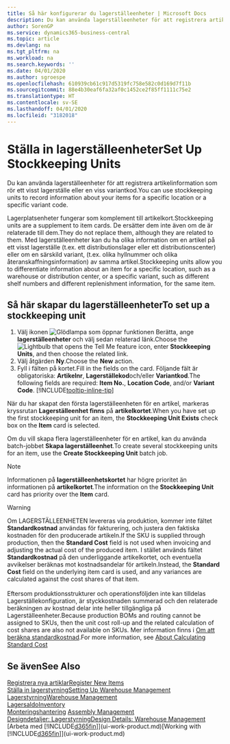 ```yaml
---
title: Så här konfigurerar du lagerställeenheter | Microsoft Docs
description: Du kan använda lagerställeenheter för att registrera artikelinformation som rör ett visst lagerställe eller en viss variantkod.
author: SorenGP
ms.service: dynamics365-business-central
ms.topic: article
ms.devlang: na
ms.tgt_pltfrm: na
ms.workload: na
ms.search.keywords: ''
ms.date: 04/01/2020
ms.author: sgroespe
ms.openlocfilehash: 610939cb61c917d5319fc758e582c0d169d7f11b
ms.sourcegitcommit: 88e4b30eaf6fa32af0c1452ce2f85ff1111c75e2
ms.translationtype: HT
ms.contentlocale: sv-SE
ms.lasthandoff: 04/01/2020
ms.locfileid: "3182018"
---
```

# <a name="set-up-stockkeeping-units"></a><span data-ttu-id="50741-103">Ställa in lagerställeenheter</span><span class="sxs-lookup"><span data-stu-id="50741-103">Set Up Stockkeeping Units</span></span>
<span data-ttu-id="50741-104">Du kan använda lagerställeenheter för att registrera artikelinformation som rör ett visst lagerställe eller en viss variantkod.</span><span class="sxs-lookup"><span data-stu-id="50741-104">You can use stockkeeping units to record information about your items for a specific location or a specific variant code.</span></span>  

 <span data-ttu-id="50741-105">Lagerplatsenheter fungerar som komplement till artikelkort.</span><span class="sxs-lookup"><span data-stu-id="50741-105">Stockkeeping units are a supplement to item cards.</span></span> <span data-ttu-id="50741-106">De ersätter dem inte även om de är relaterade till dem.</span><span class="sxs-lookup"><span data-stu-id="50741-106">They do not replace them, although they are related to them.</span></span> <span data-ttu-id="50741-107">Med lagerställeenheter kan du ha olika information om en artikel på ett visst lagerställe (t.ex. ett distributionslager eller ett distributionscenter) eller om en särskild variant, (t.ex. olika hyllnummer och olika återanskaffningsinformation) av samma artikel.</span><span class="sxs-lookup"><span data-stu-id="50741-107">Stockkeeping units allow you to differentiate information about an item for a specific location, such as a warehouse or distribution center, or a specific variant, such as different shelf numbers and different replenishment information, for the same item.</span></span>  

## <a name="to-set-up-a-stockkeeping-unit"></a><span data-ttu-id="50741-108">Så här skapar du lagerställeenheter</span><span class="sxs-lookup"><span data-stu-id="50741-108">To set up a stockkeeping unit</span></span>  

1.  <span data-ttu-id="50741-109">Välj ikonen ![Glödlampa som öppnar funktionen Berätta](media/ui-search/search_small.png "Berätta vad du vill göra"), ange **lagerställeenheter** och välj sedan relaterad länk.</span><span class="sxs-lookup"><span data-stu-id="50741-109">Choose the ![Lightbulb that opens the Tell Me feature](media/ui-search/search_small.png "Tell me what you want to do") icon, enter **Stockkeeping Units**, and then choose the related link.</span></span>  
2.  <span data-ttu-id="50741-110">Välj åtgärden **Ny**.</span><span class="sxs-lookup"><span data-stu-id="50741-110">Choose the **New** action.</span></span>  
3.  <span data-ttu-id="50741-111">Fyll i fälten på kortet.</span><span class="sxs-lookup"><span data-stu-id="50741-111">Fill in the fields on the card.</span></span> <span data-ttu-id="50741-112">Följande fält är obligatoriska: **Artikelnr**, **Lagerställekod**och/eller **Variantkod**.</span><span class="sxs-lookup"><span data-stu-id="50741-112">The following fields are required: **Item No.**, **Location Code**, and/or **Variant Code**.</span></span> [!INCLUDE[tooltip-inline-tip](includes/tooltip-inline-tip_md.md)]  

<span data-ttu-id="50741-113">När du har skapat den första lagerställeenheten för en artikel, markeras kryssrutan **Lagerställeenhet finns** på **artikelkortet**.</span><span class="sxs-lookup"><span data-stu-id="50741-113">When you have set up the first stockkeeping unit for an item, the **Stockkeeping Unit Exists** check box on the **Item** card is selected.</span></span>  

<span data-ttu-id="50741-114">Om du vill skapa flera lagerställeenheter för en artikel, kan du använda batch-jobbet **Skapa lagerställeenhet**.</span><span class="sxs-lookup"><span data-stu-id="50741-114">To create several stockkeeping units for an item, use the **Create Stockkeeping Unit** batch job.</span></span>  

> [!NOTE]  
>  <span data-ttu-id="50741-115">Informationen på **lagerställeenhetskortet** har högre prioritet än informationen på **artikelkortet**.</span><span class="sxs-lookup"><span data-stu-id="50741-115">The information on the **Stockkeeping Unit** card has priority over the **Item** card.</span></span>

> [!Warning]
> <span data-ttu-id="50741-116">Om LAGERSTÄLLEENHETEN levereras via produktion, kommer inte fältet **Standardkostnad** användas för fakturering, och justera den faktiska kostnaden för den producerade artikeln.</span><span class="sxs-lookup"><span data-stu-id="50741-116">If the SKU is supplied through production, then the **Standard Cost** field is not used when invoicing and adjusting the actual cost of the produced item.</span></span> <span data-ttu-id="50741-117">I stället används fältet **Standardkostnad** på den underliggande artikelkortet, och eventuella avvikelser beräknas mot kostnadsandelar för artikeln.</span><span class="sxs-lookup"><span data-stu-id="50741-117">Instead, the **Standard Cost** field on the underlying item card is used, and any variances are calculated against the cost shares of that item.</span></span><br /><br />
> <span data-ttu-id="50741-118">Eftersom produktionsstrukturer och operationsföljden inte kan tilldelas Lagerställekonfiguration, är styckkostnaden summerad och den relaterade beräkningen av kostnad delar inte heller tillgängliga på Lagerställeenheter.</span><span class="sxs-lookup"><span data-stu-id="50741-118">Because production BOMs and routing cannot be assigned to SKUs, then the unit cost roll-up and the related calculation of cost shares are also not available on SKUs.</span></span> <span data-ttu-id="50741-119">Mer information finns i [Om att beräkna standardkostnad](finance-about-calculating-standard-cost.md).</span><span class="sxs-lookup"><span data-stu-id="50741-119">For more information, see [About Calculating Standard Cost](finance-about-calculating-standard-cost.md)</span></span>

## <a name="see-also"></a><span data-ttu-id="50741-120">Se även</span><span class="sxs-lookup"><span data-stu-id="50741-120">See Also</span></span>  
[<span data-ttu-id="50741-121">Registrera nya artiklar</span><span class="sxs-lookup"><span data-stu-id="50741-121">Register New Items</span></span>](inventory-how-register-new-items.md)  
[<span data-ttu-id="50741-122">Ställa in lagerstyrning</span><span class="sxs-lookup"><span data-stu-id="50741-122">Setting Up Warehouse Management</span></span>](warehouse-setup-warehouse.md)  
[<span data-ttu-id="50741-123">Lagerstyrning</span><span class="sxs-lookup"><span data-stu-id="50741-123">Warehouse Management</span></span>](warehouse-manage-warehouse.md)  
[<span data-ttu-id="50741-124">Lagersaldo</span><span class="sxs-lookup"><span data-stu-id="50741-124">Inventory</span></span>](inventory-manage-inventory.md)  
<span data-ttu-id="50741-125">[Monteringshantering](assembly-assemble-items.md)  </span><span class="sxs-lookup"><span data-stu-id="50741-125">[Assembly Management](assembly-assemble-items.md)  </span></span>  
[<span data-ttu-id="50741-126">Designdetaljer: Lagerstyrning</span><span class="sxs-lookup"><span data-stu-id="50741-126">Design Details: Warehouse Management</span></span>](design-details-warehouse-management.md)  
<span data-ttu-id="50741-127">[Arbeta med [!INCLUDE[d365fin](includes/d365fin_md.md)]](ui-work-product.md)</span><span class="sxs-lookup"><span data-stu-id="50741-127">[Working with [!INCLUDE[d365fin](includes/d365fin_md.md)]](ui-work-product.md)</span></span>  
